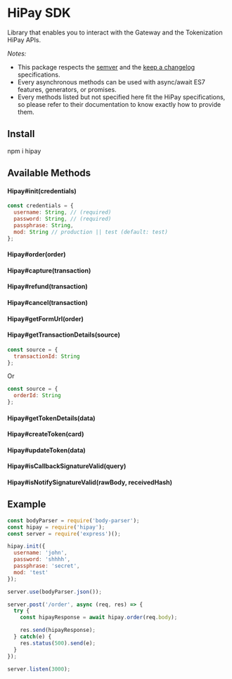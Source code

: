 # HiPay SDK
Library that enables you to interact with the Gateway and the Tokenization HiPay APIs.

*Notes:*
- This package respects the [semver](http://semver.org/) and the [keep a changelog](http://keepachangelog.com/) specifications.
- Every asynchronous methods can be used with async/await ES7 features, generators, or promises.
- Every methods listed but not specified here fit the HiPay specifications, so please refer to their documentation to know exactly how to provide them.

## Install
npm i hipay

## Available Methods

#### Hipay#init(credentials)
````js
const credentials = {
  username: String, // (required)
  password: String, // (required)
  passphrase: String,
  mod: String // production || test (default: test)
};
````
#### Hipay#order(order)

#### Hipay#capture(transaction)

#### Hipay#refund(transaction)

#### Hipay#cancel(transaction)

#### Hipay#getFormUrl(order)

#### Hipay#getTransactionDetails(source)
````js
const source = {
  transactionId: String
};
````

Or

````js
const source = {
  orderId: String
};
````

#### Hipay#getTokenDetails(data)

#### Hipay#createToken(card)

#### Hipay#updateToken(data)

#### Hipay#isCallbackSignatureValid(query)

#### Hipay#isNotifySignatureValid(rawBody, receivedHash)

## Example

```` js
const bodyParser = require('body-parser');
const hipay = require('hipay');
const server = require('express')();

hipay.init({
  username: 'john',
  password: 'shhhh',
  passphrase: 'secret',
  mod: 'test'
});

server.use(bodyParser.json());

server.post('/order', async (req, res) => {
  try {
    const hipayResponse = await hipay.order(req.body);

    res.send(hipayResponse);
  } catch(e) {
    res.status(500).send(e);
  }
});

server.listen(3000);
````
